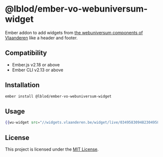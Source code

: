 @lblod/ember-vo-webuniversum-widget
==============================================================================

Ember addon to add widgets from [the webuniversum components of Vlaanderen](https://overheid.vlaanderen.be/webuniversum/alle-front-end-componenten) like a header and footer.


Compatibility
------------------------------------------------------------------------------

* Ember.js v2.18 or above
* Ember CLI v2.13 or above


Installation
------------------------------------------------------------------------------

```bash
ember install @lblod/ember-vo-webuniversum-widget
```


Usage
------------------------------------------------------------------------------

```hbs
{{wu-widget src="//widgets.vlaanderen.be/widget/live/03495830948230495848582"}}
```


License
------------------------------------------------------------------------------

This project is licensed under the [MIT License](LICENSE.md).
